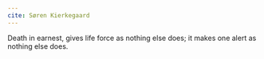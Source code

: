 ```yaml
---
cite: Søren Kierkegaard
---
```


Death in earnest, gives life force as nothing else does; it makes one alert as nothing else does.
